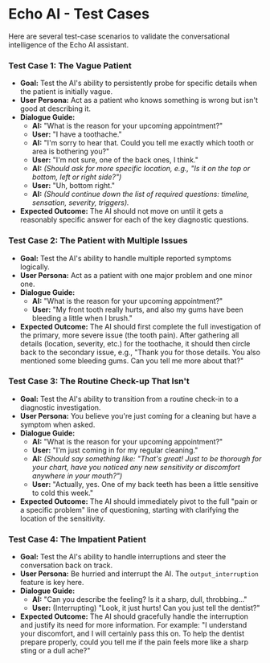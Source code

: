 # Echo AI - Test Cases

Here are several test-case scenarios to validate the conversational intelligence of the Echo AI assistant.

### Test Case 1: The Vague Patient

*   **Goal:** Test the AI's ability to persistently probe for specific details when the patient is initially vague.
*   **User Persona:** Act as a patient who knows something is wrong but isn't good at describing it.
*   **Dialogue Guide:**
    *   **AI:** "What is the reason for your upcoming appointment?"
    *   **User:** "I have a toothache."
    *   **AI:** "I'm sorry to hear that. Could you tell me exactly which tooth or area is bothering you?"
    *   **User:** "I'm not sure, one of the back ones, I think."
    *   **AI:** *(Should ask for more specific location, e.g., "Is it on the top or bottom, left or right side?")*
    *   **User:** "Uh, bottom right."
    *   **AI:** *(Should continue down the list of required questions: timeline, sensation, severity, triggers).*
*   **Expected Outcome:** The AI should not move on until it gets a reasonably specific answer for each of the key diagnostic questions.

### Test Case 2: The Patient with Multiple Issues

*   **Goal:** Test the AI's ability to handle multiple reported symptoms logically.
*   **User Persona:** Act as a patient with one major problem and one minor one.
*   **Dialogue Guide:**
    *   **AI:** "What is the reason for your upcoming appointment?"
    *   **User:** "My front tooth really hurts, and also my gums have been bleeding a little when I brush."
*   **Expected Outcome:** The AI should first complete the full investigation of the primary, more severe issue (the tooth pain). After gathering all details (location, severity, etc.) for the toothache, it should then circle back to the secondary issue, e.g., "Thank you for those details. You also mentioned some bleeding gums. Can you tell me more about that?"

### Test Case 3: The Routine Check-up That Isn't

*   **Goal:** Test the AI's ability to transition from a routine check-in to a diagnostic investigation.
*   **User Persona:** You believe you're just coming for a cleaning but have a symptom when asked.
*   **Dialogue Guide:**
    *   **AI:** "What is the reason for your upcoming appointment?"
    *   **User:** "I'm just coming in for my regular cleaning."
    *   **AI:** *(Should say something like: "That's great! Just to be thorough for your chart, have you noticed any new sensitivity or discomfort anywhere in your mouth?")*
    *   **User:** "Actually, yes. One of my back teeth has been a little sensitive to cold this week."
*   **Expected Outcome:** The AI should immediately pivot to the full "pain or a specific problem" line of questioning, starting with clarifying the location of the sensitivity.

### Test Case 4: The Impatient Patient

*   **Goal:** Test the AI's ability to handle interruptions and steer the conversation back on track.
*   **User Persona:** Be hurried and interrupt the AI. The `output_interruption` feature is key here.
*   **Dialogue Guide:**
    *   **AI:** "Can you describe the feeling? Is it a sharp, dull, throbbing..."
    *   **User:** (Interrupting) "Look, it just hurts! Can you just tell the dentist?"
*   **Expected Outcome:** The AI should gracefully handle the interruption and justify its need for more information. For example: "I understand your discomfort, and I will certainly pass this on. To help the dentist prepare properly, could you tell me if the pain feels more like a sharp sting or a dull ache?" 
